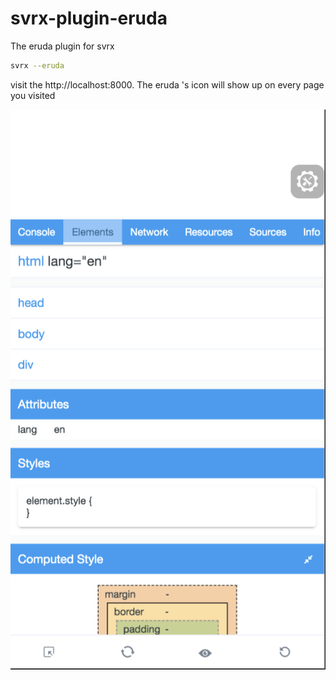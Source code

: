 # svrx-plugin-eruda

The eruda plugin for svrx

```bash
svrx --eruda
```

visit the http://localhost:8000. The eruda 's icon will show up on every page you visited

![](./demo.png)



